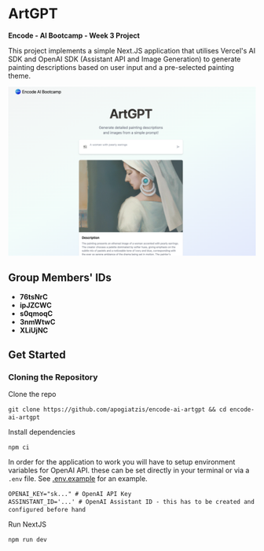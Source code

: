 # ArtGPT
**Encode - AI Bootcamp - Week 3 Project**

This project implements a simple Next.JS application that utilises Vercel's AI SDK and OpenAI SDK (Assistant API and Image Generation) to generate painting descriptions based on user input and a pre-selected painting theme. 

![ArtGPT Screenshot](./assets/artgpt_screenshot.png)

## Group Members' IDs
- **76tsNrC**
- **ipJZCWC**
- **s0qmoqC**
- **3nmWtwC**
- **XLiUjNC**

## Get Started

### Cloning the Repository

Clone the repo
```
git clone https://github.com/apogiatzis/encode-ai-artgpt && cd encode-ai-artgpt
```

Install dependencies
```
npm ci
```

In order for the application to work you will have to setup environment variables for OpenAI API. these can be set directly in your terminal or via a `.env` file. See [.env.example](./.env.example) for an example.
```
OPENAI_KEY="sk..." # OpenAI API Key
ASSINSTANT_ID='...' # OpenAI Assistant ID - this has to be created and configured before hand
```

Run NextJS
```
npm run dev 
```
